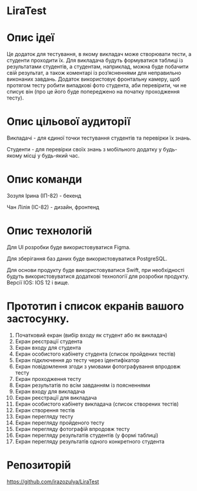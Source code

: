 # LiraTest
# Опис ідеї
Це додаток для тестування, в якому викладач може створювати тести, а студенти проходити їх. Для викладача будуть формуватися таблиці із результатами студентів, а студентам, наприклад, можна буде побачити свій результат, а також коментарі із роз‘ясненнями для неправильно виконаних завдань. Додаток використовує фронтальну камеру, щоб протягом тесту робити випадкові фото студента, аби перевірити, чи не списує він (про це його буде попереджено на початку проходження тесту).
# Опис цільової аудиторії
Викладачі - для єдиної точки тестування студентів та перевірки їх знань.

Студенти - для перевірки своїх знань з мобільного додатку у будь-якому місці у будь-який час.
# Опис команди 
Зозуля Ірина (ІП-82) - бекенд

Чан Лілія (ІС-82) - дизайн, фронтенд
# Опис технологій 
Для UI розробки буде використовуватися Figma.

Для зберігання баз даних буде використовуватися PostgreSQL.

Для основи продукту буде використовуватися Swift, при необхідності будуть використовуватися додаткові технології для розробки продукту.
Версії IOS: 
IOS 12 і вище.
# Прототип і список екранів вашого застосунку.
1. Початковий екран (вибір входу як студент або як викладач)
2. Екран реєстрації студента 
3. Екран входу для студента 
4. Екран особистого кабінету студента (список пройдених тестів) 
5. Екран підключення до тесту через ідентифікатор
6. Екран повідомлення згоди з умовами фотографування впродовж тесту
7. Екран проходження тесту 
8. Екран результатів по всім завданням із поясненнями 
9. Екран входу для викладача 
10. Екран реєстрації для викладача
11. Екран особистого кабінету викладача (список створених тестів)
12. Екран створення тестів
13. Екран перегляду тесту
14. Екран перегляду пройденого тесту
15. Екран перегляду фотографій впродовж тесту
16. Екран перегляду результатів студентів (у формі таблиці)
17. Екран перегляду результатів одного конкретного студента
#  Репозиторій
https://github.com/irazozulya/LiraTest
